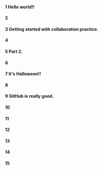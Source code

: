 #### 1 Hello world!!
#### 2
#### 3 Getting started with collaboration practice.
#### 4
#### 5 Part 2.
#### 6
#### 7 It's Halloween!!
#### 8
#### 9 GitHub is really good. 
#### 10
#### 11
#### 12
#### 13
#### 14
#### 15